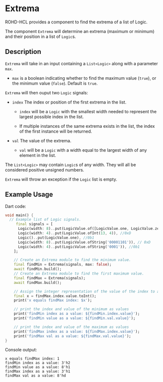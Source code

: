# Extrema

ROHD-HCL provides a component to find the extrema of a list of Logic.

The component `Extrema` will determine an extrema (maximum or minimum) and their position in a list of `Logic`s.

## Description

`Extrema` will take in an input containing a `List<Logic>` along with a parameter `max`.

* `max` is a boolean indicating whether to find the maximum value (`true`), or the minimum value (`false`). Default is `true`.

`Extrema` will then ouput two `Logic` signals:

* `index` The index or position of the first extrema in the list.

  * `index` will be a `Logic` with the smallest width needed to represent the largest possible index in the list.

  * If multiple instances of the same extrema exists in the list, the index of the first instance will be returned.

* `val` The value of the extrema.

  * `val` will be a `Logic` with a width equal to the largest width of any element in the list.

The `List<Logic>` may contain `Logic`s of any width. They will all be considered positive unsigned numbers.

`Extrema` will throw an exception if the `Logic` list is empty.

## Example Usage

Dart code:

```dart
void main() {
  // Example list of Logic signals.
     final signals = [
      Logic(width: 8)..put(LogicValue.of([LogicValue.one, LogicValue.zero])), //0b10
      Logic(width: 4)..put(LogicValue.ofInt(13, 4)), //0xD
      Logic()..put(LogicValue.one), //0b1
      Logic(width: 8)..put(LogicValue.ofString('00001101')), // 0xD
      Logic(width: 4)..put(LogicValue.ofString('0001')), //0b1
    ];

    // Create an Extrema module to find the minimum value.
    final findMin = Extrema(signals, max: false);
    await findMin.build();
    // Create an Extrema module to find the first maximum value.
    final findMax = Extrema(signals);
    await findMax.build();

    // Assign the integer representation of the value of the index to a variable.
    final x = findMax.index.value.toInt();
    print('x equals findMax index: $x');

    // print the index and value of the minimum as values
    print('findMin index as a value: ${findMin.index.value}');
    print('findMin value as a value: ${findMin.val.value}');

    // print the index and value of the maximum as values
    print('findMax index as a value: ${findMax.index.value}');
    print('findMax val as a value: ${findMax.val.value}');
}
```

Console output:

```console
x equals findMax index: 1
findMin index as a value: 3'h2
findMin value as a value: 8'h1
findMax index as a value: 3'h1
findMax val as a value: 8'hd
```

